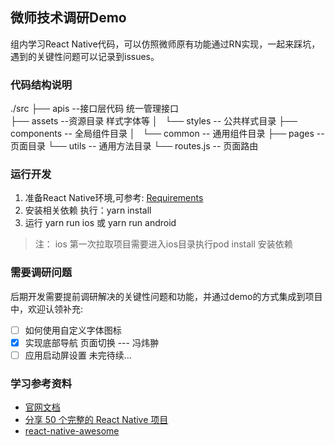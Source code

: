 ## 微师技术调研Demo
组内学习React Native代码，可以仿照微师原有功能通过RN实现，一起来踩坑，遇到的关键性问题可以记录到issues。

### 代码结构说明
./src
├── apis --接口层代码 统一管理接口        
├── assets --资源目录 样式字体等
│   └── styles -- 公共样式目录
├── components -- 全局组件目录
│   └── common -- 通用组件目录
├── pages -- 页面目录
└── utils -- 通用方法目录
└── routes.js -- 页面路由

### 运行开发
1. 准备React Native环境,可参考: [Requirements](https://reactnative.cn/docs/getting-started.html)
2. 安装相关依赖 执行：yarn install
3. 运行 yarn run ios 或 yarn run android

> 注： ios 第一次拉取项目需要进入ios目录执行pod install 安装依赖

### 需要调研问题
后期开发需要提前调研解决的关键性问题和功能，并通过demo的方式集成到项目中，欢迎认领补充:
- [ ] 如何使用自定义字体图标
- [x] 实现底部导航 页面切换 --- 冯炜翀
- [ ] 应用启动屏设置
未完待续...

### 学习参考资料
- [官网文档](https://reactnative.cn/)
- [分享 50 个完整的 React Native 项目](https://juejin.im/post/58f37cb361ff4b0058f9824a)
- [react-native-awesome](https://github.com/crazycodeboy/react-native-awesome)

